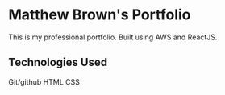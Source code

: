# Matthew Brown's Portfolio

This is my professional portfolio. Built using AWS and ReactJS.

## Technologies Used

Git/github
HTML
CSS
